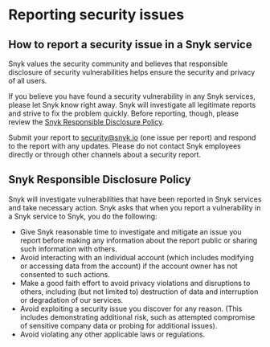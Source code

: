 # Reporting security issues

## How to report a security issue in a Snyk service

Snyk values the security community and believes that responsible disclosure of security vulnerabilities helps ensure the security and privacy of all users.

If you believe you have found a security vulnerability in any Snyk services, please let Snyk know right away. Snyk will investigate all legitimate reports and strive to fix the problem quickly. Before reporting, though, please review the [Snyk Responsible Disclosure Policy](reporting-security-issues.md#snyk-responsible-disclosure-policy).

Submit your report to [security@snyk.io](mailto:security@snyk.io) (one issue per report) and respond to the report with any updates. Please do not contact Snyk employees directly or through other channels about a security report.&#x20;

## Snyk Responsible Disclosure Policy

Snyk will investigate vulnerabilities that have been reported in Snyk services and take necessary action. Snyk asks that when you report a vulnerability in a Snyk service to Snyk, you do the following:

* Give Snyk reasonable time to investigate and mitigate an issue you report before making any information about the report public or sharing such information with others.
* Avoid interacting with an individual account (which includes modifying or accessing data from the account) if the account owner has not consented to such actions.
* Make a good faith effort to avoid privacy violations and disruptions to others, including (but not limited to) destruction of data and interruption or degradation of our services.
* Avoid exploiting a security issue you discover for any reason. (This includes demonstrating additional risk, such as attempted compromise of sensitive company data or probing for additional issues).
* Avoid violating any other applicable laws or regulations.
